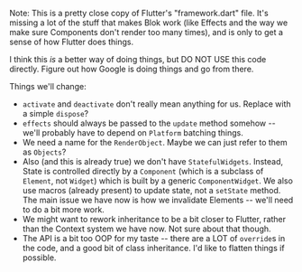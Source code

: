 Note: This is a pretty close copy of Flutter's "framework.dart" file. It's missing a lot of the stuff that makes Blok work (like Effects and the way we make sure Components don't render too many times), and is only to get a sense of how Flutter does things.

I think this *is* a better way of doing things, but DO NOT USE this code directly. Figure out how Google is doing things and go from there.

Things we'll change:

- `activate` and `deactivate` don't really mean anything for us. Replace with a simple `dispose`?
- `effects` should always be passed to the `update` method somehow -- we'll probably have to depend on `Platform` batching things.
- We need a name for the `RenderObject`. Maybe we can just refer to them as `Objects`?
- Also (and this is already true) we don't have `StatefulWidgets`. Instead, State is controlled directly by a `Component` (which is a subclass of `Element`, not `Widget`) which is built by a generic `ComponentWidget`. We also use macros (already present) to update state, not a `setState` method. The main issue we have now is how we invalidate Elements -- we'll need to do a bit more work.
- We might want to rework inheritance to be a bit closer to Flutter, rather than the Context system we have now. Not sure about that though. 
- The API is a bit too OOP for my taste -- there are a LOT of `override`s in the code, and a good bit of class inheritance. I'd like to flatten things if possible.

